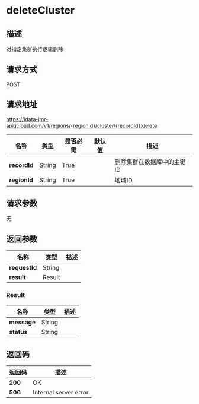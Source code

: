 # deleteCluster


## 描述
对指定集群执行逻辑删除

## 请求方式
POST

## 请求地址
https://idata-jmr-api.jcloud.com/v1/regions/{regionId}/cluster/{recordId}:delete

|名称|类型|是否必需|默认值|描述|
|---|---|---|---|---|
|**recordId**|String|True| |删除集群在数据库中的主键ID|
|**regionId**|String|True| |地域ID|

## 请求参数
无


## 返回参数
|名称|类型|描述|
|---|---|---|
|**requestId**|String| |
|**result**|Result| |

### Result
|名称|类型|描述|
|---|---|---|
|**message**|String| |
|**status**|String| |

## 返回码
|返回码|描述|
|---|---|
|**200**|OK|
|**500**|Internal server error|
